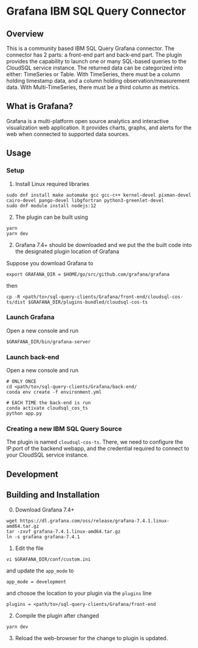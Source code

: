 # Grafana IBM SQL Query Connector


Overview
-----------

This is a community based IBM SQL Query Grafana connector. The connector has 2 parts: a front-end part and back-end part.
The plugin provides the capability to launch one or many SQL-based queries to the CloudSQL service instance. The returned data can be categorized into either: TimeSeries or Table.
With TimeSeries, there must be a column holding timestamp data, and a column holding observation/measurement data. With Multi-TimeSeries, there must be a third column as metrics.

What is Grafana?
-----------

Grafana is a multi-platform open source analytics and interactive visualization web application. It provides charts, graphs, and alerts for the web when connected to supported data sources.


Usage
-----------

### Setup
1. Install Linux required libraries

```console
sudo dnf install make automake gcc gcc-c++ kernel-devel pixman-devel cairo-devel pango-devel libgfortran python3-greenlet-devel
sudo dnf module install nodejs:12
```

2. The plugin can be built using

```console
yarn
yarn dev
```

2. Grafana 7.4+ should be downloaded and we put the the built code into the designated plugin location of Grafana

Suppose you download Grafana to
```console
export GRAFANA_DIR = $HOME/go/src/github.com/grafana/grafana
```
then

```console
cp -R <path/to>/sql-query-clients/Grafana/front-end/cloudsql-cos-ts/dist $GRAFANA_DIR/plugins-bundled/cloudsql-cos-ts
```

### Launch Grafana

Open a new console and run

```console
$GRAFANA_DIR/bin/grafana-server
```

### Launch back-end

Open a new console and run
```console
# ONLY ONCE
cd <path/to>/sql-query-clients/Grafana/back-end/
conda env create -f environment.yml

# EACH TIME the back-end is run
conda activate cloudsql_cos_ts
python app.py
```


### Creating a new IBM SQL Query Source

The plugin is named `cloudsql-cos-ts`. There, we need to configure the IP:port of the backend webapp, and the credential required to connect to your
CloudSQL service instance.


## Development

Building and Installation
-----------

0. Download Grafana 7.4+

```console
wget https://dl.grafana.com/oss/release/grafana-7.4.1.linux-amd64.tar.gz
tar -zxvf grafana-7.4.1.linux-amd64.tar.gz
ln -s grafana grafana-7.4.1
```
1. Edit the file

```console
vi $GRAFANA_DIR/conf/custom.ini
```
and update the `app_mode` to
```console
app_mode = development
```
and chosoe the location to your plugin via the `plugins` line
```console
plugins = <path/to>/sql-query-clients/Grafana/front-end
```

2. Compile the plugin after changed

```console
yarn dev
```

3. Reload the web-browser for the change to plugin is updated.

